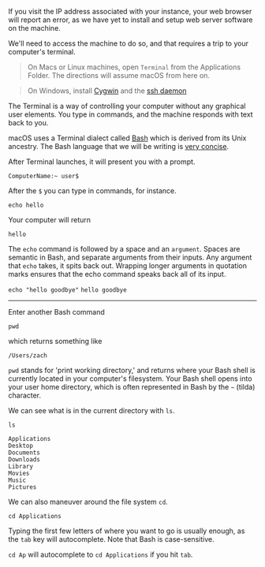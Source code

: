 If you visit the IP address associated with your instance, your web browser will report an error, as we have yet to install and setup web server software on the machine.

We'll need to access the machine to do so, and that requires a trip to your computer's terminal.

> On Macs or Linux machines, open `Terminal` from the Applications Folder. The directions will assume macOS from here on.

> On Windows, install [Cygwin](https://www.cygwin.com) and the [ssh daemon](http://www.howtogeek.com/howto/41560/how-to-get-ssh-command-line-access-to-windows-7-using-cygwin/)

The Terminal is a way of controlling your computer without any graphical user elements. You type in commands, and the machine responds with text back to you.

macOS uses a Terminal dialect called [Bash](https://en.wikipedia.org/wiki/Bash_(Unix_shell)) which is derived from its Unix ancestry. The Bash language that we will be writing is [very concise](http://ss64.com/bash/).

After Terminal launches, it will present you with a prompt.

```
ComputerName:~ user$ 
```

After the `$` you can type in commands, for instance.

`echo hello`

Your computer will return

`hello`

The `echo` command is followed by a space and an `argument`. Spaces are semantic in Bash, and separate arguments from their inputs. Any argument that `echo` takes, it spits back out. Wrapping longer arguments in quotation marks ensures that the echo command speaks back all of its input.

 `echo "hello goodbye"`
 `hello goodbye`
 
 -----
 
Enter another Bash command 

`pwd` 

which returns something like

`/Users/zach`

`pwd` stands for 'print working directory,' and returns where your Bash shell is currently located in your computer's filesystem. Your Bash shell opens into your user home directory, which is often represented in Bash by the `~` (tilda) character.

We can see what is in the current directory with `ls`.

`ls`

```
Applications
Desktop
Documents
Downloads
Library
Movies
Music
Pictures
```

We can also maneuver around the file system `cd`.

`cd Applications`

Typing the first few letters of where you want to go is usually enough, as the `tab` key will autocomplete. Note that Bash is case-sensitive.

`cd Ap` will autocomplete to `cd Applications` if you hit `tab`.


 
